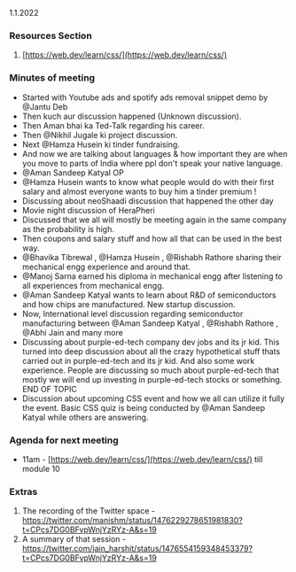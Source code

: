 1.1.2022
### Resources Section
1. [https://web.dev/learn/css/](https://web.dev/learn/css/)


### Minutes of meeting
- Started with Youtube ads and spotify ads removal snippet demo by @Jantu Deb
- Then kuch aur discussion happened (Unknown discussion).
- Then Aman bhai ka Ted-Talk regarding his career.
- Then @Nikhil Jugale ki project discussion.
- Next @Hamza Husein ki tinder fundraising.
- And now we are talking about languages & how important they are when you move to parts of India where ppl don't speak your native language.
- @Aman Sandeep Katyal  OP
- @Hamza Husein wants to know what people would do with their first salary and almost everyone wants to buy him a tinder premium !
- Discussing about neoShaadi discussion that happened the other day
- Movie night discussion of HeraPheri
- Discussed that we all will mostly be meeting again in the same company as the probability is high. 
- Then coupons and salary stuff and how all that can be used in the best way.
- @Bhavika Tibrewal , @Hamza Husein , @Rishabh Rathore  sharing their mechanical engg experience and around that.
- @Manoj Sarna earned his diploma in mechanical engg after listening to all experiences from mechanical engg.
- @Aman Sandeep Katyal wants to learn about R&D of semiconductors and how chips are manufactured. New startup discussion.
- Now, International level discussion regarding semiconductor manufacturing between @Aman Sandeep Katyal , @Rishabh Rathore , @Abhi Jain  and many more
- Discussing about purple-ed-tech company dev jobs and its jr kid. This turned into deep discussion about all the crazy hypothetical stuff thats carried out in purple-ed-tech and its jr kid. And also some work experience. People are discussing so much about purple-ed-tech that mostly we will end up investing in purple-ed-tech stocks or something. END OF TOPIC
- Discussion about upcoming CSS event and how we all can utilize it fully the event. Basic CSS quiz is being conducted by @Aman Sandeep Katyal  while others are answering.

### Agenda for next meeting
- 11am - [https://web.dev/learn/css/](https://web.dev/learn/css/) till module 10

### Extras
1. The recording of the Twitter space - https://twitter.com/manishm/status/1476229278651981830?t=CPcs7DG0BFvpWnjYzRYz-A&s=19
2. A summary of that session -  https://twitter.com/jain_harshit/status/1476554159348453379?t=CPcs7DG0BFvpWnjYzRYz-A&s=19
